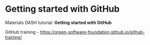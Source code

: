 # Getting started with GitHub 
Materials DASH tutorial: **Getting started with GitHub**  

GitHub training - https://green-software-foundation.github.io/github-training/
